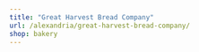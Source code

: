 ```yaml
---
title: "Great Harvest Bread Company"
url: /alexandria/great-harvest-bread-company/
shop: bakery
---
```

